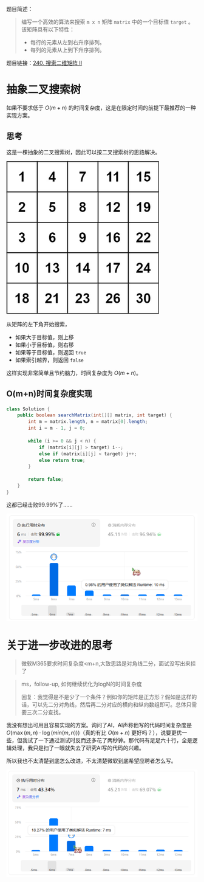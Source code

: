 题目简述：

> 编写一个高效的算法来搜索 `m x n` 矩阵 `matrix` 中的一个目标值 `target` 。该矩阵具有以下特性：
>
> - 每行的元素从左到右升序排列。
> - 每列的元素从上到下升序排列。

题目链接：[240. 搜索二维矩阵 II](https://leetcode.cn/problems/search-a-2d-matrix-ii/)

# 抽象二叉搜索树

如果不要求低于 $O(m+n)$ 的时间复杂度，这是在限定时间的前提下最推荐的一种实现方案。

## 思考

这是一棵抽象的二叉搜索树，因此可以按二叉搜索树的思路解决。

![例子](images/240.jpg)

从矩阵的左下角开始搜索，

- 如果大于目标值，则上移
- 如果小于目标值，则右移
- 如果等于目标值，则返回 `true`
- 如果索引越界，则返回 `false`

这样实现非常简单且节约脑力，时间复杂度为 $O(m+n)$。

## O(m+n)时间复杂度实现

```java
class Solution {
    public boolean searchMatrix(int[][] matrix, int target) {
        int m = matrix.length, n = matrix[0].length;
        int i = m - 1, j = 0;

        while (i >= 0 && j < n) {
            if (matrix[i][j] > target) i--;
            else if (matrix[i][j] < target) j++;
            else return true;
        }
        
        return false;
    }
}
```

这都已经击败99.99%了……

![算法评估](images/240_1.png)

# 关于进一步改进的思考

> 微软M365要求时间复杂度<m+n,大致思路是对角线二分，面试没写出来挂了

> ms，follow-up, 如何继续优化为logN的时间复杂度
>
> 回复：我觉得是不是少了一个条件？例如你的矩阵是正方形？假如是这样的话，可以先二分对角线，然后再二分对应的横向和纵向数组即可。总体只需要三次二分查找。

我没有想出可用且容易实现的方案。询问了AI，AI声称他写的代码时间复杂度是 $O\Big(\max(m,n)\cdot\log\big(min(m,n)\big)\Big)$（真的有比 $O(m+n)$ 更好吗？），说要更优一些，但我试了一下通过测试时反而还多花了两秒钟。那代码有足足六十行，全是逻辑处理，我只是扫了一眼就失去了研究AI写的代码的兴趣。

所以我也不太清楚到底怎么改进，不太清楚微软到底希望应聘者怎么写。

![算法评估](images/240_2.png)
